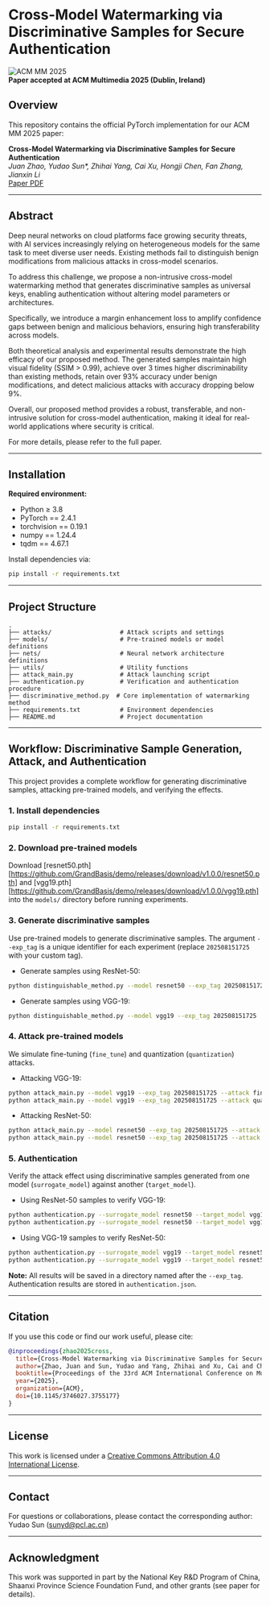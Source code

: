 # Cross-Model Watermarking via Discriminative Samples for Secure Authentication

![ACM MM 2025](https://img.shields.io/badge/ACM-MM%202025-blue)  
**Paper accepted at ACM Multimedia 2025 (Dublin, Ireland)**

## Overview

This repository contains the official PyTorch implementation for our ACM MM 2025 paper:

**Cross-Model Watermarking via Discriminative Samples for Secure Authentication**  
*Juan Zhao, Yudao Sun\*, Zhihai Yang, Cai Xu, Hongji Chen, Fan Zhang, Jianxin Li*  
[Paper PDF](link_to_camera_ready_or_arxiv)

---

## Abstract

Deep neural networks on cloud platforms face growing security threats, with AI services increasingly relying on heterogeneous models for the same task to meet diverse user needs. Existing methods fail to distinguish benign modifications from malicious attacks in cross-model scenarios.

To address this challenge, we propose a non-intrusive cross-model watermarking method that generates discriminative samples as universal keys, enabling authentication without altering model parameters or architectures.

Specifically, we introduce a margin enhancement loss to amplify confidence gaps between benign and malicious behaviors, ensuring high transferability across models.

Both theoretical analysis and experimental results demonstrate the high efficacy of our proposed method. The generated samples maintain high visual fidelity (SSIM > 0.99), achieve over 3 times higher discriminability than existing methods, retain over 93\% accuracy under benign modifications, and detect malicious attacks with accuracy dropping below 9\%.

Overall, our proposed method provides a robust, transferable, and non-intrusive solution for cross-model authentication, making it ideal for real-world applications where security is critical.
 

For more details, please refer to the full paper.

---

## Installation

**Required environment:**  
- Python ≥ 3.8  
- PyTorch == 2.4.1  
- torchvision == 0.19.1  
- numpy == 1.24.4  
- tqdm == 4.67.1  

Install dependencies via:
```bash
pip install -r requirements.txt
```

---

## Project Structure

```
.
├── attacks/                   # Attack scripts and settings
├── models/                    # Pre-trained models or model definitions
├── nets/                      # Neural network architecture definitions
├── utils/                     # Utility functions
├── attack_main.py             # Attack launching script
├── authentication.py          # Verification and authentication procedure
├── discriminative_method.py  # Core implementation of watermarking method
├── requirements.txt           # Environment dependencies
├── README.md                  # Project documentation
```

---

## Workflow: Discriminative Sample Generation, Attack, and Authentication

This project provides a complete workflow for generating discriminative samples, attacking pre-trained models, and verifying the effects.

### 1. Install dependencies

```bash
pip install -r requirements.txt
```

### 2. Download pre-trained models

Download [resnet50.pth][https://github.com/GrandBasis/demo/releases/download/v1.0.0/resnet50.pth] and [vgg19.pth][https://github.com/GrandBasis/demo/releases/download/v1.0.0/vgg19.pth] into the `models/` directory before running experiments.

### 3. Generate discriminative samples

Use pre-trained models to generate discriminative samples. The argument `--exp_tag` is a unique identifier for each experiment (replace `202508151725` with your custom tag).

* Generate samples using ResNet-50:
```bash
python distinguishable_method.py --model resnet50 --exp_tag 202508151725
```

* Generate samples using VGG-19:
```bash
python distinguishable_method.py --model vgg19 --exp_tag 202508151725
```

### 4. Attack pre-trained models

We simulate fine-tuning (`fine_tune`) and quantization (`quantization`) attacks.

* Attacking VGG-19:
```bash
python attack_main.py --model vgg19 --exp_tag 202508151725 --attack fine_tune
python attack_main.py --model vgg19 --exp_tag 202508151725 --attack quantization
```

* Attacking ResNet-50:
```bash
python attack_main.py --model resnet50 --exp_tag 202508151725 --attack fine_tune
python attack_main.py --model resnet50 --exp_tag 202508151725 --attack quantization
```

### 5. Authentication

Verify the attack effect using discriminative samples generated from one model (`surrogate_model`) against another (`target_model`).

* Using ResNet-50 samples to verify VGG-19:
```bash
python authentication.py --surrogate_model resnet50 --target_model vgg19 --attack fine_tune --exp_tag 202508151725
python authentication.py --surrogate_model resnet50 --target_model vgg19 --attack quantization --exp_tag 202508151725
```

* Using VGG-19 samples to verify ResNet-50:
```bash
python authentication.py --surrogate_model vgg19 --target_model resnet50 --attack quantization --exp_tag 202508151725
python authentication.py --surrogate_model vgg19 --target_model resnet50 --attack fine_tune --exp_tag 202508151725
```

**Note:** All results will be saved in a directory named after the `--exp_tag`. Authentication results are stored in `authentication.json`.

---

## Citation

If you use this code or find our work useful, please cite:

```bibtex
@inproceedings{zhao2025cross,
  title={Cross-Model Watermarking via Discriminative Samples for Secure Authentication},
  author={Zhao, Juan and Sun, Yudao and Yang, Zhihai and Xu, Cai and Chen, Hongji and Zhang, Fan and Li, Jianxin},
  booktitle={Proceedings of the 33rd ACM International Conference on Multimedia (MM '25)},
  year={2025},
  organization={ACM},
  doi={10.1145/3746027.3755177}
}
```

---

## License

This work is licensed under a [Creative Commons Attribution 4.0 International License](https://creativecommons.org/licenses/by/4.0/).

---

## Contact

For questions or collaborations, please contact the corresponding author:  
Yudao Sun (sunyd@pcl.ac.cn)

---

## Acknowledgment

This work was supported in part by the National Key R&D Program of China, Shaanxi Province Science Foundation Fund, and other grants (see paper for details).